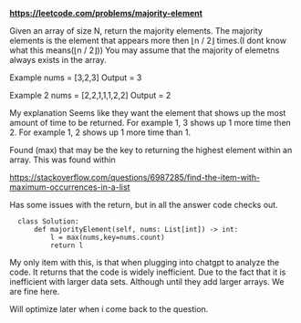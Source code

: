 **https://leetcode.com/problems/majority-element**



Given an array of size N, return the majority elements.
The majority elements is the element that appears more then ⌊n / 2⌋ times.(I dont know what this means(⌊n / 2⌋))
You may assume that the majority of elemetns always exists in the array. 

Example
nums = [3,2,3]
Output = 3

Example 2
nums  = [2,2,1,1,1,2,2]
Output = 2

My explanation
Seems like they want the element that shows up the most amount of time to be returned. 
For example 1, 3 shows up 1 more time then 2. 
For example 1, 2 shows up 1 more time than 1. 

Found (max) that may be the key to returning the highest element within an array. This was found within 

https://stackoverflow.com/questions/6987285/find-the-item-with-maximum-occurrences-in-a-list

Has some issues with the return, but in all the answer code checks out.

      class Solution:
          def majorityElement(self, nums: List[int]) -> int:
              l = max(nums,key=nums.count)
              return l

My only item with this, is that when plugging into chatgpt to analyze the code. It returns that the code is widely inefficient. 
Due to the fact that it is inefficient with larger data sets. Although until they add larger arrays. We are fine here.

Will optimize later when i come back to the question. 
 
